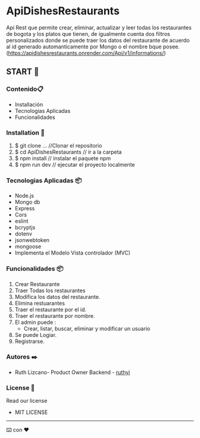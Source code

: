 # ApiDishesRestaurants
Api Rest que permite crear, eliminar, actualizar y leer todas los restaurantes de bogota y los platos que tienen, de igualmente cuenta dos filtros personalizados
donde se puede traer los datos del restaurante de acuerdo al id generado automanticamente por Mongo o el nombre bque posee.
(https://apidishesrestaurants.onrender.com/Api/v1/informations/)
 
## START 🚀 

### Contenido📋 
* Installación
* Tecnologias Aplicadas
* Funcionalidades

 
### Installation 🔧 
1. $ git clone ... //Clonar el repositorio
2. $ cd ApiDishesRestaurants   // ir a la carpeta
3. $ npm install       // instalar el paquete npm
4. $ npm run dev // ejecutar el proyecto localmente


### Tecnologias Aplicadas 📦

* Node.js
* Mongo db
* Express
* Cors
* eslint
* bcryptjs
* dotenv
* jsonwebtoken
* mongoose
* Implementa el Modelo Vista controlador (MVC)

### Funcionalidades 📦 
 
1. Crear Restaurante
2. Traer Todas los restaurantes
3. Modifica los datos del restaurante.
4. Elimina restuarantes
5. Traer el restaurante por el id.
6. Traer el restaurante por nombre.
7. El admin puede :
   - Crear, listar, buscar, eliminar y modificar un usuario
8. Se puede Logiar.
9. Registrarse.


### Autores ✒️ 
* Ruth Lizcano- Product Owner  Backend - [ruthyi](https://github.com/ruthyi)
 
 
 
### License 📄 
Read our license 
 
- MIT LICENSE 
 
 
 
--- 
⌨️ con ❤️

